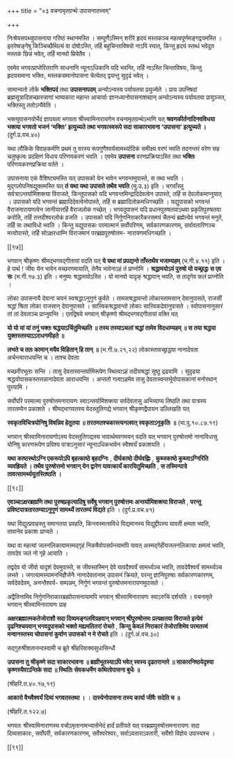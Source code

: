 +++
title = "०३ वचनामृतग्रन्थे उपासनातत्त्वम्"

+++

निःश्रेयसपथ्युपासनाया गरिष्ठं स्थानमस्ति । सम्पूर्णेऽस्मिन् शरीरे हृदयं मस्तकञ्च महत्वपूर्णमङ्गद्वयमस्ति । इतरेष्वङ्गेषु किञ्चिच्छैथिल्यं वा दोषोऽस्ति, तर्हि बहुचिन्ताविषयो नाऽपि स्यात्, किन्तु हृदयं स्तब्धं भवेदुत मस्तकं छिन्नं भवेत्, तर्हि मानवो म्रियेतैव ।

एवमेव भगवत्प्राप्तेरितराणि साधनानि न्यूनाऽधिकानि यदि भवन्ति, तर्हि नाऽस्ति चिन्ताविषयः, किन्तु हृदयसमाना भक्तिः, मस्तकसमानोपासना चेत्येतद् द्वयन्तु सुदृढं भवेत् ।

सामान्यतो लोके **भक्तिपदं** तथा **उपासनापदम्** अन्योऽन्यस्य पर्यायतया प्रयुज्येते । प्राय उपनिषदां ब्रह्मसूत्रादिसच्छास्त्राणां भाष्यकारा महान्त आचार्याः ज्ञानध्यानोपासनाशब्दान् अन्योऽन्यस्य पर्यायतया प्रायुञ्जत, भक्तिस्तु ततोऽन्यैवेति ।

भक्त्युपासनयोर्भेदं ज्ञापयता भगवता श्रीस्वामिनारायणेन वचनामृतग्रन्थेऽभाणि यत् **श्रवणकीर्तनादिनवविधया भक्त्या भगवतो भजनं ‘भक्तिः’ इत्युच्यते तथा भगवत्स्वरूपे सदा साकारभावना ‘उपासना’ इत्युच्यते ।** (दुर्ग.प्र.वच.४०)

यथा लौकिके विवाहकर्मणि प्रथमं तु वरस्य रूपगुणैश्वर्यसामर्थ्यादिकं समीक्ष्य वरणं भवति तदनन्तरं वरेण सह चतुष्कृत्वः प्रदक्षिणं विधाय परिणयकरणं भवति । एवमेव **उपासना** वरणप्रक्रियाऽस्ति तथा **भक्तिः** परिणयकरणप्रक्रिया वर्तते ।

उपासनाया एकं वैशिष्ट्यमस्ति यत् उपासको येन भावेन भगवन्तमुपास्ते, स तथा भवति । मुद्गलोपनिषद्युक्तमस्ति यत् **तं यथा यथा उपासते तथैव भवति** (मु.उ.३) इति । भगवाँस्तु सर्वत्राऽन्तर्यामिशक्त्या विराजते, किन्तूपासको यदि भगवन्तमिन्द्रादिदेवत्वेन उपास्ते, तर्हि स देवलोकमाप्नुयात् । उपासको यदि भगवन्तं ब्रह्मादिदेवत्वेनोपास्ते, तर्हि स ब्रह्मादिलोकमधिगच्छति । यद्युपासको भगवन्तं वैराजनारायणत्वेन जानीयात्तर्हि वैराजलोकं गच्छेत् । भगवदुपासनं यदि प्रधानपुरुषतयाऽथवा प्रकृतिपुरुषतया करोति, तर्हि तत्तदीश्वरलोकं व्रजति । उपासको यदि निर्गुणनिराकारैकरसमयं चैतन्यं ब्रह्मेत्येवं भगवन्तं मनुते, तर्हि सः तथाविधो भवति । किन्तु यद्युपासकः परमात्मानं सर्वोपरिणम्, सर्वकारणकारणम्, सर्वावतारिणञ्च मत्त्वोपास्ते, तर्हि सोऽक्षरधाम्नि विराजमानं परब्रह्मपुरुषोत्तम- नारायणमधिगच्छति ।

[[९७]]

भगवान् श्रीकृष्णः श्रीमद्भगवद्गीतायां वदति यत् **ये यथा मां प्रपद्यन्ते ताँस्तथैव भजाम्यहम्** (भ.गी.४.११) इति । हे पार्थ ! जीवः येन भावेन मच्छरणमायाति, तेनैव भावेनाऽहं तं प्राप्नोमि । **श्रद्धामयोऽयं पुरुषो यो यच्छ्रद्धः स एव सः** (भ.गी.१७.३) इति । मनुष्यः श्रद्धामयोऽस्ति । यो मानवो यादृक् श्रद्धावान् भवति, स तादृगेव फलं प्राप्नोति ।

लोका उपासनायै देवानां चयनं स्वश्रद्धाऽनुगुणं कुर्वते । तामसश्रद्धावन्तो लोकास्तामसान् देवानुपासते, राजसीं श्रद्धां श्रिता लोका राजसान् देवानुपासते । सात्त्विकश्रद्धावन्तो लोकाः सात्त्विकदेवानुपासते । स्वोपासनानुसारं तां तां देवताञ्च प्राप्नुवन्ति । एतद्विषये भगवान् श्रीकृष्णो श्रीमद्भगवद्गीतायां वक्ति यत्

**यो यो यां यां तनुं भक्तः श्रद्धयाऽर्चितुमिच्छति ॥  तस्य तस्याऽचलां श्रद्धां तामेव विदधाम्यहम् ॥ स तया श्रद्धया युक्तस्तस्याऽऽराधनमीहते ॥** 

**लभते च ततः कामान् मयैव विहितान् हि तान् ॥** (भ.गी.७.२१,२२) लोकास्तावच्छ्रद्धया नानादेवता अर्चन्त्याराधयन्ति च । ताश्च देवताः

मच्छरीरभूताः सन्ति । तासु देवतास्वन्तर्यामिरूपेण स्थित्वाऽहं तदीयश्रद्धां सुष्ठु द्रढयामि । सुदृढया श्रद्धयोपासकस्तत्तन्नानादेवता आराधयन्ति । अन्ततो गत्वाऽहमेव तासु देवतास्वन्तर्भूयोपासकानां मनोरथान् पूरयामि ।

सर्वोपरि परमात्मा पुरुषोत्तमनारायणः स्वाऽन्तर्यामिशक्त्या सर्वदेवतासु अभिव्याप्य तिष्ठति तथा पात्रस्य तारतम्येन प्रकाशते । श्रीमद्भागवतस्य वेदस्तुतिगद्ये भगवान् श्रीकृष्णद्वैपायन उल्लिखति यत्

**स्वकृतविचित्रयोनिषु विषन्निव हेतुतया ॥  तरतमतश्चकास्त्यनलवत् स्वकृताऽनुकृतिः ॥** (भा.पु.१०.८७.१९)

भगवान् श्रीस्वामिनारायणोऽस्य वेदस्तुतिगद्यस्य भावार्थमवगमयन् वदति यत् भगवान् पुरुषोत्तमो नानाविधासु योनिषु कारणरूपेण प्रविश्य पात्राऽनुसारं न्यूनाऽधिकभावेन स्वैश्वर्यं प्रकाशयति ।

**यथा काष्ठस्थोऽग्नि एकरूपोऽपि बृहत्काष्ठे बृहदग्निः** ,  **दीर्घकाष्ठे दीर्घवह्निः** ,  **कुब्जकाष्ठे कुब्जाऽग्निरिति व्यवह्रियते । तथैव पुरुषोत्तमो भगवान् येन द्वारेण यावत्कार्यं कारयितुमिच्छति** ,  **स तस्मिन्पात्रे तावत्सामर्थ्ययुतस्तिष्ठति ।** 



[[९८]]

**एवञ्चाऽक्षरब्रह्मणि तथा पुरुषप्रकृत्यादिषु सर्वेषु भगवान् पुरुषोत्तमः अन्तर्यामिशक्त्या विराजते** ,  **परन्तु प्रविष्टपात्रतारतम्याऽनुगुणं सामर्थ्ये तारतम्यं विद्यते** इति । (दुर्ग.प्र.वच.४१)

यथा विद्युत्प्रवाहस्तु समानतया प्रवहति, किन्त्वस्मत्सविधे विद्यमानस्य विद्युद्दीपस्य यावती क्षमता भवति, तावानेव प्रकाशः प्राप्यते ।

यथा वा महत्यां जलनलिकायामस्मद्गृहं निकषैवोपसर्पन्त्यामपि यावत् अस्मद्गेहीयजलनलिकायाः क्षमत्वं भवति, तावदेव जलं नो गृहे आयाति ।

तद्वदेव यो जीवो यादृशं देवमुपास्ते, स जीवस्तस्मिन् देवे यावदैश्वर्यं सामर्थ्यञ्च भवति, तावदेवैश्वर्यं सामर्थ्यञ्च लभते । जगत्यामस्यामनभिज्ञैर्जनैः नानादेवतानाम् उपासनं क्रियते, परन्तु ज्ञानिपुरुषाः सर्वकारणकारणम्, सर्वदेवदेवम्, अनन्तैश्वर्य- सम्पन्नम्, निर्गुणं भगवन्तं पुरुषोत्तमनारायणमुपासते ।

अद्वैतिनामिव निर्गुणनिराकारब्रह्मोपासनायामपि भगवान् श्रीस्वामिनारायणः स्वाऽरुचिं दर्शयति । वचनामृते भगवान् श्रीस्वामिनारायणः प्राह

**अक्षरब्रह्मात्मकतेजोराशौ सदा दिव्यमङ्गलविग्रहवान् भगवान् श्रीपुरुषोत्तमः प्रत्यक्षतया विराजते इत्येवं दृढनिश्चयवान् भगवदुपासको भक्तो मह्यमतितरां रोचते** ,  **किन्तु केवलं निराकारं तेजोराशिमेव परमतत्त्वं मन्वानस्तस्य चोपासनां कुर्वाण उपासको न मे रोचते** इति । (दुर्ग.अं.वच.३०)

सद्गुरुश्रीशतानन्दस्वामी च ब्रूते श्रीहरिवाक्यसुधासिन्धौ

**उपासना तु श्रीकृष्णे सदा साकारभावना ॥  ब्रह्मीभूतस्याऽपि भवेत् स्वस्य दृढतरान्तरे ॥ साकारनिष्ठयेदृश्या कृष्णस्यैवाऽन्तिके सदा ॥  स्थितिः सेवकधर्मेण कथितोपासना बुधैः ॥** 

(श्रीहरि.त.४०.१७,१९)

**आकारो वैभवैश्वर्यं दिव्यं भगवतस्तथा ।** ।  **दास्येनोपासना तस्य कार्या जीवैः सदेति च ॥** 

(श्रीहरि.त.१२२.७)

भगवतः श्रीस्वामिनाराणस्य वचोऽमृतानामभ्यासेनेदं हार्दं प्रतीयते यत् परब्रह्मपुरुषोत्तमनारायणः सदा दिव्यसाकारः, सर्वोपरी, सर्वकारणकारणम्, सर्वेश्वरेश्वरः, सर्वाऽवताराऽवतारी, सर्वेशो विज्ञेय उपास्यश्च ।

[[९९]]
